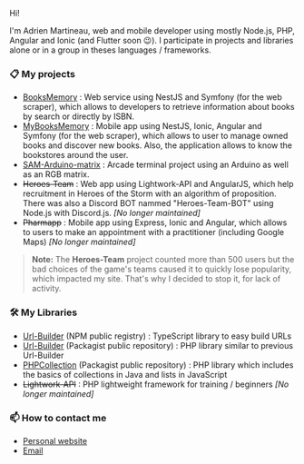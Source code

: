 Hi!

I'm Adrien Martineau, web and mobile developer using mostly Node.js, PHP, Angular and Ionic (and Flutter soon 😉). I participate in projects and libraries alone or in a group in theses languages / frameworks.

### 📋 My projects

- [BooksMemory](https://github.com/InnovA2/booksmemory) : Web service using NestJS and Symfony (for the web scraper), which allows to developers to retrieve information about books by search or directly by ISBN.
- [MyBooksMemory](https://github.com/InnovA2/mybooksmemory) : Mobile app using NestJS, Ionic, Angular and Symfony (for the web scraper), which allows to user to manage owned books and discover new books. Also, the application allows to know the bookstores around the user.
- [SAM-Arduino-matrix](https://github.com/WaZeR-Adrien/SAM-Arduino-matrix) : Arcade terminal project using an Arduino as well as an RGB matrix.
- ~~Heroes-Team~~ : Web app using Lightwork-API and AngularJS, which help recruitment in Heroes of the Storm with an algorithm of proposition. There was also a Discord BOT nammed "Heroes-Team-BOT" using Node.js with Discord.js. *[No longer maintained]*
- ~~Pharmapp~~ : Mobile app using Express, Ionic and Angular, which allows to users to make an appointment with a practitioner (including Google Maps) *[No longer maintained]*

> **Note:** The **Heroes-Team** project counted more than 500 users but the bad choices of the game's teams caused it to quickly lose popularity, which impacted my site. That's why I decided to stop it, for lack of activity.

### 🛠 My Libraries

- [Url-Builder](https://github.com/InnovA2/url-builder) (NPM public registry) : TypeScript library to easy build URLs
- [Url-Builder](https://github.com/InnovA2/url-builder-php) (Packagist public repository) : PHP library similar to previous Url-Builder
- [PHPCollection](https://github.com/WaZeR-Adrien/PHPCollection) (Packagist public repository) : PHP library which includes the basics of collections in Java and lists in JavaScript
- ~~Lightwork-API~~ : PHP lightweight framework for training / beginners *[No longer maintained]*

### 📫 How to contact me
- [Personal website](https://adrien-martineau.fr)
- [Email](mailto:contact@adrien-martineau.fr)
